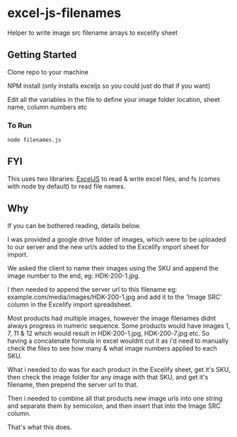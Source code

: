 # excel-js-filenames
Helper to write image src filename arrays to excelify sheet


## Getting Started


Clone repo to your machine

NPM install (only installs exceljs so you could just do that if you want)

Edit all the variables in the file to define your image folder location, sheet name, column numbers etc

### To Run

```
node filenames.js
```


## FYI

This uses two libraries: [ExcelJS](https://github.com/exceljs/exceljs) to read & write excel files, and fs (comes with node by default) to read file names.

## Why

If you can be bothered reading, details below.

I was provided a google drive folder of images, which were to be uploaded to our server and the new url/s added to the Excelify import sheet for import. 

We asked the client to name their images using the SKU and append the image number to the end, eg: HDK-200-1.jpg. 

I then needed to append the server url to this filename eg: example.com/media/images/HDK-200-1.jpg and add it to the 'Image SRC' column in the Excelify import spreadsheet.

Most products had multiple images, however the image filenames didnt always progress in numeric sequence. Some products would have images 1, 7, 11 & 12 which would result in HDK-200-1.jpg, HDK-200-7.jpg etc. So having a concatenate formula in excel wouldnt cut it as i'd need to manually check the files to see how many & what image numbers applied to each SKU.

What i needed to do was for each product in the Excelify sheet, get it's SKU, then check the image folder for any image with that SKU, and get it's filename, then prepend the server url to that.


Then i needed to combine all that products new image urls into one string and separate them by semicolon, and then insert that into the Image SRC column.

That's what this does.

